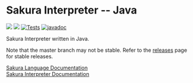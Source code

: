 # Sakura Interpreter -- Java

<img src="https://img.shields.io/badge/Interpreter%20Version-1.2.0--SNAPSHOT-red" /> <img src="https://img.shields.io/badge/Lang Version-0.1.0--beta.4-green" /> [![Tests](https://github.com/ArkinSolomon/sakura-interpreter-java/actions/workflows/test-all.yml/badge.svg)](https://github.com/ArkinSolomon/sakura-interpreter-java/actions/workflows/test-all.yml) [![javadoc](https://javadoc.io/badge2/net.arkinsolomon/sakurainterpreter/javadoc.svg)](https://javadoc.io/doc/net.arkinsolomon/sakurainterpreter)

Sakura Interpreter written in Java.

Note that the master branch may not be stable. Refer to the [releases](https://github.com/ArkinSolomon/sakura-interpreter-java/releases) page for stable releases.

[Sakura Language Documentation](https://sakura-docs.arkinsolomon.net/)<br>
[Sakura Interpreter Documentation](https://javadoc.io/doc/net.arkinsolomon/sakurainterpreter)
